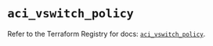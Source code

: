 # `aci_vswitch_policy`

Refer to the Terraform Registry for docs: [`aci_vswitch_policy`](https://registry.terraform.io/providers/ciscodevnet/aci/2.17.0/docs/resources/vswitch_policy).
